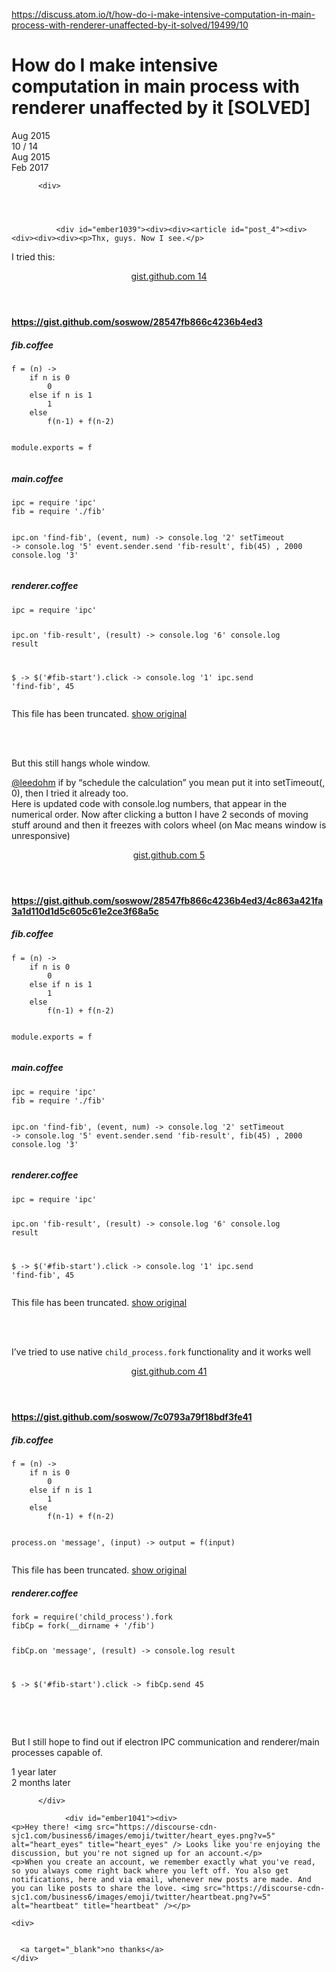 <a href="https://discuss.atom.io/t/how-do-i-make-intensive-computation-in-main-process-with-renderer-unaffected-by-it-solved/19499/10">https://discuss.atom.io/t/how-do-i-make-intensive-computation-in-main-process-with-renderer-unaffected-by-it-solved/19499/10</a><div id="articleHeader"><h1>How do I make intensive computation in main process with renderer unaffected by it [SOLVED]</h1></div>
      

<div id="ember850">
          <div id="ember999"><div><div><div><div><a title="Aug 2015" target="_blank">Aug 2015</a></div><div><div><div><div>10 / 14</div><div>Aug 2015</div></div></div></div><div><a title="Feb 2017" target="_blank">Feb 2017</a></div></div></div></div></div>

</div>
      <div>
        <section id="topic">

          <div>
            

            

              <div id="ember1039"><div><div><article id="post_4"><div><div><div><div><p>Thx, guys. Now I see.</p>
<p>I tried this:</p><aside>
  <header>
      <a href="https://gist.github.com/soswow/28547fb866c4236b4ed3" target="_blank">gist.github.com 14</a>
  </header>
  <article>
    <h4><a href="https://gist.github.com/soswow/28547fb866c4236b4ed3" target="_blank">https://gist.github.com/soswow/28547fb866c4236b4ed3</a></h4>
<h5>fib.coffee</h5>
<pre><code>f = (n) -&gt;
    if n is 0
        0
    else if n is 1
        1
    else
        f(n-1) + f(n-2)

module.exports = f</code></pre>

<h5>main.coffee</h5>
<pre><code>ipc = require 'ipc'
fib = require './fib'

ipc.on 'find-fib', (event, num) -&gt;
    console.log '2'
    setTimeout -&gt;
        console.log '5'
        event.sender.send 'fib-result', fib(45)
    , 2000
    console.log '3'</code></pre>

<h5>renderer.coffee</h5>
<pre><code>ipc = require 'ipc'

ipc.on 'fib-result', (result) -&gt;
    console.log '6'
    console.log result

$ -&gt;
    $('#fib-start').click -&gt;
        console.log '1'
        ipc.send 'find-fib', 45</code></pre>
This file has been truncated. <a href="https://gist.github.com/soswow/28547fb866c4236b4ed3" target="_blank">show original</a>

<br /><br /></article>
  
  
</aside>
<p>But this still hangs whole window.</p></div></div></div></div></article></div><div><article id="post_8"><div><div><div><div><p><a href="/u/leedohm" target="_blank">@leedohm</a> if by “schedule the calculation” you mean put it into setTimeout(, 0), then I tried it already too.<br />
Here is updated code with console.log numbers, that appear in the numerical order. Now after clicking a button I have 2 seconds of moving stuff around and then it freezes with colors wheel (on Mac means window is unresponsive)</p>
<aside>
  <header>
      <a href="https://gist.github.com/soswow/28547fb866c4236b4ed3/4c863a421fa3a1d110d1d5c605c61e2ce3f68a5c" target="_blank">gist.github.com 5</a>
  </header>
  <article>
    <h4><a href="https://gist.github.com/soswow/28547fb866c4236b4ed3/4c863a421fa3a1d110d1d5c605c61e2ce3f68a5c" target="_blank">https://gist.github.com/soswow/28547fb866c4236b4ed3/4c863a421fa3a1d110d1d5c605c61e2ce3f68a5c</a></h4>
<h5>fib.coffee</h5>
<pre><code>f = (n) -&gt;
    if n is 0
        0
    else if n is 1
        1
    else
        f(n-1) + f(n-2)

module.exports = f</code></pre>

<h5>main.coffee</h5>
<pre><code>ipc = require 'ipc'
fib = require './fib'

ipc.on 'find-fib', (event, num) -&gt;
    console.log '2'
    setTimeout -&gt;
        console.log '5'
        event.sender.send 'fib-result', fib(45)
    , 2000
    console.log '3'</code></pre>

<h5>renderer.coffee</h5>
<pre><code>ipc = require 'ipc'

ipc.on 'fib-result', (result) -&gt;
    console.log '6'
    console.log result

$ -&gt;
    $('#fib-start').click -&gt;
        console.log '1'
        ipc.send 'find-fib', 45</code></pre>
This file has been truncated. <a href="https://gist.github.com/soswow/28547fb866c4236b4ed3/4c863a421fa3a1d110d1d5c605c61e2ce3f68a5c" target="_blank">show original</a>

<br /><br /></article>
  
  
</aside>
</div></div></div></div></article></div><div><article id="post_9"><div><div><div><div><p>I’ve tried to use native <code>child_process.fork</code> functionality and it works well</p>
<aside>
  <header>
      <a href="https://gist.github.com/soswow/7c0793a79f18bdf3fe41" target="_blank">gist.github.com 41</a>
  </header>
  <article>
    <h4><a href="https://gist.github.com/soswow/7c0793a79f18bdf3fe41" target="_blank">https://gist.github.com/soswow/7c0793a79f18bdf3fe41</a></h4>
<h5>fib.coffee</h5>
<pre><code>f = (n) -&gt;
    if n is 0
        0
    else if n is 1
        1
    else
        f(n-1) + f(n-2)

process.on 'message', (input) -&gt;
    output = f(input)</code></pre>
This file has been truncated. <a href="https://gist.github.com/soswow/7c0793a79f18bdf3fe41" target="_blank">show original</a>
<h5>renderer.coffee</h5>
<pre><code>fork = require('child_process').fork
fibCp = fork(__dirname + '/fib')

fibCp.on 'message', (result) -&gt;
    console.log result
    
$ -&gt;
    $('#fib-start').click -&gt;
        fibCp.send 45</code></pre>


<br /><br /></article>
  
  
</aside>

<p>But I still hope to find out if electron IPC communication and renderer/main processes capable of.</p></div></div></div></div></article></div><div><div>1 year later</div></div><div><div>2 months later</div></div></div></div>

            
          </div>
          

<div id="ember865">  


              

                <div id="ember1041"><div>
    <p>Hey there! <img src="https://discourse-cdn-sjc1.com/business6/images/emoji/twitter/heart_eyes.png?v=5" alt="heart_eyes" title="heart_eyes" /> Looks like you're enjoying the discussion, but you're not signed up for an account.</p>
    <p>When you create an account, we remember exactly what you've read, so you always come right back where you left off. You also get notifications, here and via email, whenever new posts are made. And you can like posts to share the love. <img src="https://discourse-cdn-sjc1.com/business6/images/emoji/twitter/heartbeat.png?v=5" alt="heartbeat" title="heartbeat" /></p>

    <div>
      
      
      <a target="_blank">no thanks</a>
    </div>
  
</div>
</div>


                


                

</div>
        </section>
      </div>

    